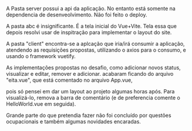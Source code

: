 A Pasta server possui a api da aplicação. No entanto está somente na dependencia de desenveolvimento. Não foi feito o deploy.

A pasta abc é insignificante. É a tela inicial do Vue+Vite. Tela essa que depois resolvi usar de inspitração para implementar o layout do site.

A pasta "client" encontra-se a aplcação que iria/irá consumir a aplicação, atendendo as requisições propostas, utilizando o axios para o consumo, e usando o framework vuetify.

As implementações propostas no desafio, como adicionar novos status, visualizar e editar, remover e adicionar. acabaram ficando do arquivo "eita.vue", que está comentado no arquivo App.vue,

pois só pensei em dar um layout ao projeto algumas horas após. Para visualizá-lo, remova a barra de comentário (e de preferencia comente o HelloWorld.vue em seguida).

Grande parte do que pretendia fazer não foi concluído por questões ocupacionais e também algumas novidades encaradas.
